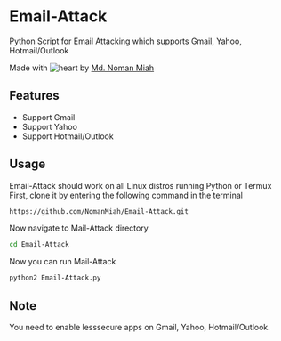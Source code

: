 # Email-Attack


Python Script for Email Attacking which supports Gmail, Yahoo, Hotmail/Outlook

Made with ![heart](https://cloud.githubusercontent.com/assets/4301109/16754758/82e3a63c-4813-11e6-9430-6015d98aeaab.png) by <a href=https://twitter.com/Md_Noman_Miah>Md. Noman Miah</a>


## Features
- Support Gmail
- Support Yahoo
- Support Hotmail/Outlook

## Usage
Email-Attack should work on all Linux distros running Python or Termux
First, clone it by entering the following command in the terminal
``` bash
https://github.com/NomanMiah/Email-Attack.git
```
Now navigate to Mail-Attack directory
``` bash
cd Email-Attack
```
Now you can run Mail-Attack 
``` bash
python2 Email-Attack.py
```
## Note
You need to enable lesssecure apps on Gmail, Yahoo, Hotmail/Outlook.
